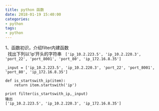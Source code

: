```yaml
---
title: python 函数
date: 2018-01-19 15:40:00
categories:
- python
tags:
- python
---
```


1、函数初识，介绍filter内建函数  
   找出下列以‘ip’开头的字符串  
```['ip_10.2.223.5', 'ip_10.2.220.3', 'port_22', 'port_8001', 'port_80', 'ip_172.16.8.35']```
```
_input = ['ip_10.2.223.5', 'ip_10.2.220.3', 'port_22', 'port_8001', 'port_80', 'ip_172.16.8.35']

def is_startswith_ip(item):
    return item.startswith('ip')

print filter(is_startswith_ip,_input)
输出
['ip_10.2.223.5', 'ip_10.2.220.3', 'ip_172.16.8.35']
```
